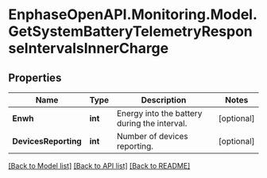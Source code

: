 # EnphaseOpenAPI.Monitoring.Model.GetSystemBatteryTelemetryResponseIntervalsInnerCharge

## Properties

Name | Type | Description | Notes
------------ | ------------- | ------------- | -------------
**Enwh** | **int** | Energy into the battery during the interval. | [optional] 
**DevicesReporting** | **int** | Number of devices reporting. | [optional] 

[[Back to Model list]](../README.md#documentation-for-models) [[Back to API list]](../README.md#documentation-for-api-endpoints) [[Back to README]](../README.md)

